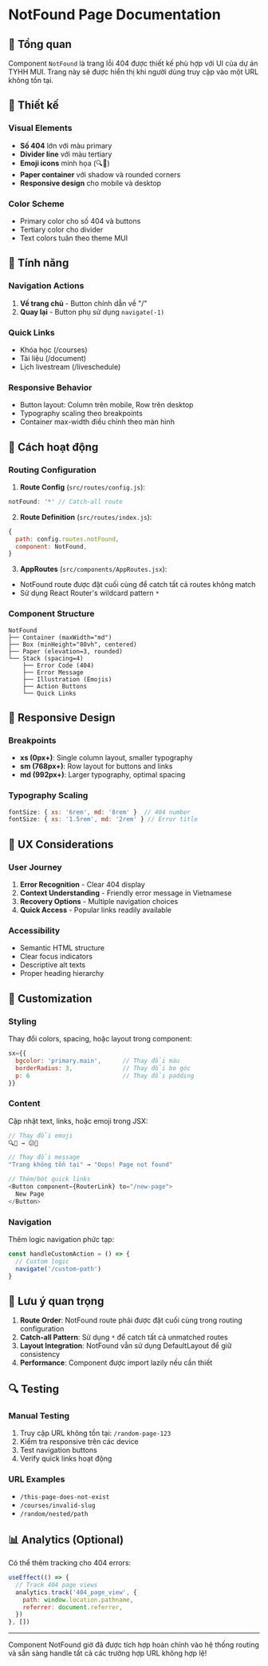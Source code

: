 # NotFound Page Documentation

## 📄 Tổng quan

Component `NotFound` là trang lỗi 404 được thiết kế phù hợp với UI của dự án TYHH MUI. Trang này sẽ được hiển thị khi người dùng truy cập vào một URL không tồn tại.

## 🎨 Thiết kế

### Visual Elements

- **Số 404** lớn với màu primary
- **Divider line** với màu tertiary
- **Emoji icons** minh họa (🔍📄)
- **Paper container** với shadow và rounded corners
- **Responsive design** cho mobile và desktop

### Color Scheme

- Primary color cho số 404 và buttons
- Tertiary color cho divider
- Text colors tuân theo theme MUI

## 🔧 Tính năng

### Navigation Actions

1. **Về trang chủ** - Button chính dẫn về "/"
2. **Quay lại** - Button phụ sử dụng `navigate(-1)`

### Quick Links

- Khóa học (/courses)
- Tài liệu (/document)
- Lịch livestream (/liveschedule)

### Responsive Behavior

- Button layout: Column trên mobile, Row trên desktop
- Typography scaling theo breakpoints
- Container max-width điều chỉnh theo màn hình

## 🚀 Cách hoạt động

### Routing Configuration

1. **Route Config** (`src/routes/config.js`):

```javascript
notFound: '*' // Catch-all route
```

2. **Route Definition** (`src/routes/index.js`):

```javascript
{
  path: config.routes.notFound,
  component: NotFound,
}
```

3. **AppRoutes** (`src/components/AppRoutes.jsx`):

- NotFound route được đặt cuối cùng để catch tất cả routes không match
- Sử dụng React Router's wildcard pattern `*`

### Component Structure

```
NotFound
├── Container (maxWidth="md")
├── Box (minHeight="80vh", centered)
├── Paper (elevation=3, rounded)
└── Stack (spacing=4)
    ├── Error Code (404)
    ├── Error Message
    ├── Illustration (Emojis)
    ├── Action Buttons
    └── Quick Links
```

## 📱 Responsive Design

### Breakpoints

- **xs (0px+)**: Single column layout, smaller typography
- **sm (768px+)**: Row layout for buttons and links
- **md (992px+)**: Larger typography, optimal spacing

### Typography Scaling

```javascript
fontSize: { xs: '6rem', md: '8rem' }  // 404 number
fontSize: { xs: '1.5rem', md: '2rem' } // Error title
```

## 🎯 UX Considerations

### User Journey

1. **Error Recognition** - Clear 404 display
2. **Context Understanding** - Friendly error message in Vietnamese
3. **Recovery Options** - Multiple navigation choices
4. **Quick Access** - Popular links readily available

### Accessibility

- Semantic HTML structure
- Clear focus indicators
- Descriptive alt texts
- Proper heading hierarchy

## 🔧 Customization

### Styling

Thay đổi colors, spacing, hoặc layout trong component:

```javascript
sx={{
  bgcolor: 'primary.main',      // Thay đổi màu
  borderRadius: 3,              // Thay đổi bo góc
  p: 6                          // Thay đổi padding
}}
```

### Content

Cập nhật text, links, hoặc emoji trong JSX:

```javascript
// Thay đổi emoji
🔍📄 → 😕🚧

// Thay đổi message
"Trang không tồn tại" → "Oops! Page not found"

// Thêm/bớt quick links
<Button component={RouterLink} to="/new-page">
  New Page
</Button>
```

### Navigation

Thêm logic navigation phức tạp:

```javascript
const handleCustomAction = () => {
  // Custom logic
  navigate('/custom-path')
}
```

## 🚨 Lưu ý quan trọng

1. **Route Order**: NotFound route phải được đặt cuối cùng trong routing configuration
2. **Catch-all Pattern**: Sử dụng `*` để catch tất cả unmatched routes
3. **Layout Integration**: NotFound vẫn sử dụng DefaultLayout để giữ consistency
4. **Performance**: Component được import lazily nếu cần thiết

## 🔍 Testing

### Manual Testing

1. Truy cập URL không tồn tại: `/random-page-123`
2. Kiểm tra responsive trên các device
3. Test navigation buttons
4. Verify quick links hoạt động

### URL Examples

- `/this-page-does-not-exist`
- `/courses/invalid-slug`
- `/random/nested/path`

## 📊 Analytics (Optional)

Có thể thêm tracking cho 404 errors:

```javascript
useEffect(() => {
  // Track 404 page views
  analytics.track('404_page_view', {
    path: window.location.pathname,
    referrer: document.referrer,
  })
}, [])
```

---

Component NotFound giờ đã được tích hợp hoàn chỉnh vào hệ thống routing và sẵn sàng handle tất cả các trường hợp URL không hợp lệ!
